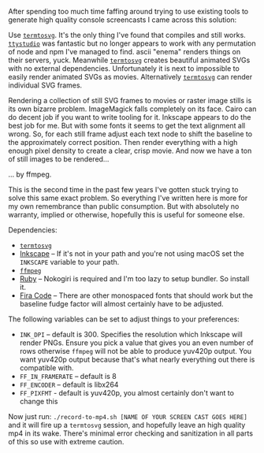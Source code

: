 After spending too much time faffing around trying to use existing tools to generate high quality console screencasts I came across this solution:

Use [`termtosvg`](https://github.com/nbedos/termtosvg).  It's the only thing I've found that compiles and still works.  [`ttystudio`](https://github.com/chjj/ttystudio/) was fantastic but no longer appears to work with any permutation of node and npm I've managed to find.  ascii "enema" renders things on their servers, yuck.  Meanwhile [`termtosvg`](https://github.com/nbedos/termtosvg) creates beautiful animated SVGs with no external dependencies.  Unfortunately it is next to impossible to easily render animated SVGs as movies. Alternatively [`termtosvg`](https://github.com/nbedos/termtosvg) can render individual SVG frames.

Rendering a collection of still SVG frames to movies or raster image stills is its own bizarre problem.  ImageMagick falls completely on its face.  Cairo can do decent job if you want to write tooling for it.  Inkscape appears to do the best job for me.  But with some fonts it seems to get the text alignment all wrong.  So, for each still frame adjust each text node to shift the baseline to the approximately correct position.  Then render everything with a high enough pixel density to create a clear, crisp movie.  And now we have a ton of still images to be rendered…

… by ffmpeg.

This is the second time in the past few years I've gotten stuck trying to solve this same exact problem.  So everything I've written here is more for my own remembrance than public consumption.  But with absolutely no warranty, implied or otherwise, hopefully this is useful for someone else.

Dependencies:

* [`termtosvg`](https://github.com/nbedos/termtosvg)
* [Inkscape](https://inkscape.org/) –  If it's not in your path and you're not using macOS set the `INKSCAPE` variable to your path.
* [`ffmpeg`](https://ffmpeg.org/)
* [Ruby](https://www.ruby-lang.org/en/) – Nokogiri is required and I'm too lazy to setup bundler.  So install it.
* [Fira Code](https://github.com/tonsky/FiraCode) – There are other monospaced fonts that should work but the baseline fudge factor will almost certainly have to be adjusted.

The following variables can be set to adjust things to your preferences:

* `INK_DPI` – default is 300.  Specifies the resolution which Inkscape will render PNGs.  Ensure you pick a value that gives you an even number of rows otherwise `ffmpeg` will not be able to produce yuv420p output.  You want yuv420p output because that's what nearly everything out there is compatible with.
* `FF_IN_FRAMERATE` – default is 8
* `FF_ENCODER` – default is libx264
* `FF_PIXFMT` - default is yuv420p, you almost certainly don't want to change this

Now just run: `./record-to-mp4.sh [NAME OF YOUR SCREEN CAST GOES HERE]` and it will fire up a `termtosvg` session, and hopefully leave an high quality mp4 in its wake.  There's minimal error checking and sanitization in all parts of this so use with extreme caution.
